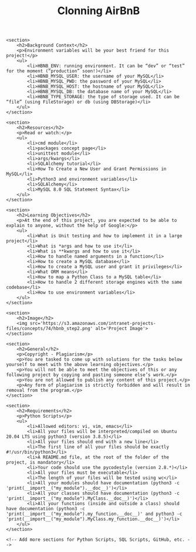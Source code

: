 <!DOCTYPE html>
<html lang="en">
<head>
    <meta charset="UTF-8">
    <title>AirBnB_clone_v2</title>
</head>
<body>
    <header>
        <h1>Clonning AirBnB</h1>
    </header>

    <section>
        <h2>Background Context</h2>
        <p>Environment variables will be your best friend for this project!</p>
        <ul>
            <li>HBNB_ENV: running environment. It can be “dev” or “test” for the moment (“production” soon!)</li>
            <li>HBNB_MYSQL_USER: the username of your MySQL</li>
            <li>HBNB_MYSQL_PWD: the password of your MySQL</li>
            <li>HBNB_MYSQL_HOST: the hostname of your MySQL</li>
            <li>HBNB_MYSQL_DB: the database name of your MySQL</li>
            <li>HBNB_TYPE_STORAGE: the type of storage used. It can be “file” (using FileStorage) or db (using DBStorage)</li>
        </ul>
    </section>

    <section>
        <h2>Resources</h2>
        <p>Read or watch:</p>
        <ul>
            <li>cmd module</li>
            <li>packages concept page</li>
            <li>unittest module</li>
            <li>args/kwargs</li>
            <li>SQLAlchemy tutorial</li>
            <li>How To Create a New User and Grant Permissions in MySQL</li>
            <li>Python3 and environment variables</li>
            <li>SQLAlchemy</li>
            <li>MySQL 8.0 SQL Statement Syntax</li>
        </ul>
    </section>

    <section>
        <h2>Learning Objectives</h2>
        <p>At the end of this project, you are expected to be able to explain to anyone, without the help of Google:</p>
        <ul>
            <li>What is Unit testing and how to implement it in a large project</li>
            <li>What is *args and how to use it</li>
            <li>What is **kwargs and how to use it</li>
            <li>How to handle named arguments in a function</li>
            <li>How to create a MySQL database</li>
            <li>How to create a MySQL user and grant it privileges</li>
            <li>What ORM means</li>
            <li>How to map a Python Class to a MySQL table</li>
            <li>How to handle 2 different storage engines with the same codebase</li>
            <li>How to use environment variables</li>
        </ul>
    </section>

    <section>
        <h2>Image</h2>
        <img src='https://s3.amazonaws.com/intranet-projects-files/concepts/74/hbnb_step2.png' alt='Project Image'>
    </section>

    <section>
        <h2>General</h2>
        <p>Copyright - Plagiarism</p>
        <p>You are tasked to come up with solutions for the tasks below yourself to meet with the above learning objectives.</p>
        <p>You will not be able to meet the objectives of this or any following project by copying and pasting someone else’s work.</p>
        <p>You are not allowed to publish any content of this project.</p>
        <p>Any form of plagiarism is strictly forbidden and will result in removal from the program.</p>
    </section>

    <section>
        <h2>Requirements</h2>
        <p>Python Scripts</p>
        <ul>
            <li>Allowed editors: vi, vim, emacs</li>
            <li>All your files will be interpreted/compiled on Ubuntu 20.04 LTS using python3 (version 3.8.5)</li>
            <li>All your files should end with a new line</li>
            <li>The first line of all your files should be exactly #!/usr/bin/python3</li>
            <li>A README.md file, at the root of the folder of the project, is mandatory</li>
            <li>Your code should use the pycodestyle (version 2.8.*)</li>
            <li>All your files must be executable</li>
            <li>The length of your files will be tested using wc</li>
            <li>All your modules should have documentation (python3 -c 'print(__import__("my_module").__doc__)')</li>
            <li>All your classes should have documentation (python3 -c 'print(__import__("my_module").MyClass.__doc__)')</li>
            <li>All your functions (inside and outside a class) should have documentation (python3 -c 'print(__import__("my_module").my_function.__doc__)' and python3 -c 'print(__import__("my_module").MyClass.my_function.__doc__)')</li>
        </ul>
    </section>

    <!-- Add more sections for Python Scripts, SQL Scripts, GitHub, etc. -->

</body>
</html>

